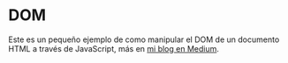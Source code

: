 # DOM
Este es un pequeño ejemplo de como manipular el DOM de un documento HTML a través de JavaScript, más en [mi blog en Medium](https://medium.com/@thianlopezz).